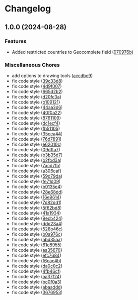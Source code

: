 # Changelog

## 1.0.0 (2024-08-28)


### Features

* Added restricted countries to Geocomplete field ([070976b](https://github.com/Heyian/filament-google-maps/commit/070976bb00ea8094a4a027c85167b58636e1a43a))


### Miscellaneous Chores

* add options to drawing tools ([accdbc9](https://github.com/Heyian/filament-google-maps/commit/accdbc9285b41b52d7e8a32614b3ba0e0f061d18))
* fix code style ([39c33d8](https://github.com/Heyian/filament-google-maps/commit/39c33d8097d71535e397e9a1f62ee1e4227c12d0))
* fix code style ([4d9f007](https://github.com/Heyian/filament-google-maps/commit/4d9f007c3816900b9d21422dbccf91169202553e))
* fix code style ([665d2b2](https://github.com/Heyian/filament-google-maps/commit/665d2b27f36ff192a89177fdd8551bf02cce35df))
* fix code style ([d20fc3a](https://github.com/Heyian/filament-google-maps/commit/d20fc3a62804b8edad463c868ab375421236f18f))
* fix code style ([b109121](https://github.com/Heyian/filament-google-maps/commit/b10912175b07711d937adb1635f6a272e77edb63))
* fix code style ([44aa3d6](https://github.com/Heyian/filament-google-maps/commit/44aa3d63f43021da0446bb26726884a8a5cf4b16))
* fix code style ([40f0a22](https://github.com/Heyian/filament-google-maps/commit/40f0a225361aade183266540afe50a2c0fd50f20))
* fix code style ([8761109](https://github.com/Heyian/filament-google-maps/commit/87611099e9c5f9a2123d1aff462d843f9cb1f806))
* fix code style ([dc1ecf4](https://github.com/Heyian/filament-google-maps/commit/dc1ecf49f8ee5ef65ea8107ed3d69c970e52a8fc))
* fix code style ([fb51105](https://github.com/Heyian/filament-google-maps/commit/fb5110570be4cd097899c16f4c9203b72d2221d3))
* fix code style ([35eea44](https://github.com/Heyian/filament-google-maps/commit/35eea44f844d36d4542405add2ddc5eb64dd7a99))
* fix code style ([76d7891](https://github.com/Heyian/filament-google-maps/commit/76d7891a0bce2786004a6bf76de33d2fc7db3da6))
* fix code style ([e62010c](https://github.com/Heyian/filament-google-maps/commit/e62010cde00e9074d048aac40f21645778bc523e))
* fix code style ([09dffa7](https://github.com/Heyian/filament-google-maps/commit/09dffa7f964fa43c0921bbee607b0ff254eed67c))
* fix code style ([b3b35d7](https://github.com/Heyian/filament-google-maps/commit/b3b35d70a76fd67bbbc0bbb67b8cb7faf73bb239))
* fix code style ([b2fbd3a](https://github.com/Heyian/filament-google-maps/commit/b2fbd3abad6267952d78421c803618deba6fd2f1))
* fix code style ([7acd7fb](https://github.com/Heyian/filament-google-maps/commit/7acd7fb3a8e9bc40e38ec4d6d2848c7a80d97879))
* fix code style ([a306caf](https://github.com/Heyian/filament-google-maps/commit/a306caf81287606f22ad9fe30192a681c2d29c4c))
* fix code style ([59d79da](https://github.com/Heyian/filament-google-maps/commit/59d79da090122f2390ed9ee49bff59bc0bc699bc))
* fix code style ([fe71d09](https://github.com/Heyian/filament-google-maps/commit/fe71d09e898097411d27075ef344f6a435b0861e))
* fix code style ([b0135e4](https://github.com/Heyian/filament-google-maps/commit/b0135e4cc93b43eceff416e09d7599c57e2caf42))
* fix code style ([28e68dd](https://github.com/Heyian/filament-google-maps/commit/28e68dd8af4cb3e6d9dec4dd6e1fd094da5cb104))
* fix code style ([16e9614](https://github.com/Heyian/filament-google-maps/commit/16e9614abafe0a1e52424d19fb376073c4a4257d))
* fix code style ([7d82dd1](https://github.com/Heyian/filament-google-maps/commit/7d82dd1830cfa814ccd2eb8a25abaf8d96761d0a))
* fix code style ([5f62bd8](https://github.com/Heyian/filament-google-maps/commit/5f62bd85840ba98b6bb633e9220ed44bc69db05f))
* fix code style ([41a1934](https://github.com/Heyian/filament-google-maps/commit/41a1934be41d5e4e05cd7d0497c5fee3d94c6c80))
* fix code style ([9ecb424](https://github.com/Heyian/filament-google-maps/commit/9ecb424b65d5d9c68ca6f30ee6c5022c6589a49f))
* fix code style ([ddd23a4](https://github.com/Heyian/filament-google-maps/commit/ddd23a46f6e53548969d35056c63f5627d6437dc))
* fix code style ([528b46c](https://github.com/Heyian/filament-google-maps/commit/528b46c157084147f2c30733bcb25f5000239e7e))
* fix code style ([b0a976c](https://github.com/Heyian/filament-google-maps/commit/b0a976c3ae906befe6dc87fa27c66069cf19fe02))
* fix code style ([abd35aa](https://github.com/Heyian/filament-google-maps/commit/abd35aa395334f91d6ca0682293f1677f0d8f860))
* fix code style ([61e8955](https://github.com/Heyian/filament-google-maps/commit/61e8955375c8042f8a414763b4f331758417cc80))
* fix code style ([aa35670](https://github.com/Heyian/filament-google-maps/commit/aa35670481e77074961b100cf86290b15382bc03))
* fix code style ([efc7684](https://github.com/Heyian/filament-google-maps/commit/efc768495c3e58207315d0a72773c375a8bf4b82))
* fix code style ([f6cac4b](https://github.com/Heyian/filament-google-maps/commit/f6cac4bc636177f40cc3ee949698570f5241c4e4))
* fix code style ([da0c0c2](https://github.com/Heyian/filament-google-maps/commit/da0c0c224670da9d9a5d8f0e08ee7a993e23819e))
* fix code style ([4fb46cf](https://github.com/Heyian/filament-google-maps/commit/4fb46cf4cd6089ff6188445913522429877ca912))
* fix code style ([aa37f24](https://github.com/Heyian/filament-google-maps/commit/aa37f247be805d2ffec89288eb918957ee36aebb))
* fix code style ([bc0f0a3](https://github.com/Heyian/filament-google-maps/commit/bc0f0a38f4e3a005e5215fb96b878b76b72e1ba2))
* fix code style ([abaaddd](https://github.com/Heyian/filament-google-maps/commit/abaaddda6802e210241c379d6733e855c79f23af))
* fix code style ([3676953](https://github.com/Heyian/filament-google-maps/commit/367695309061343523f186704be5dd038e96e32d))
